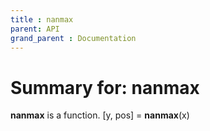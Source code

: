 ```yaml
---
title : nanmax
parent: API
grand_parent : Documentation
---
```

# Summary for: **nanmax**

**nanmax** is a function.
[y, pos] = **nanmax**(x)

